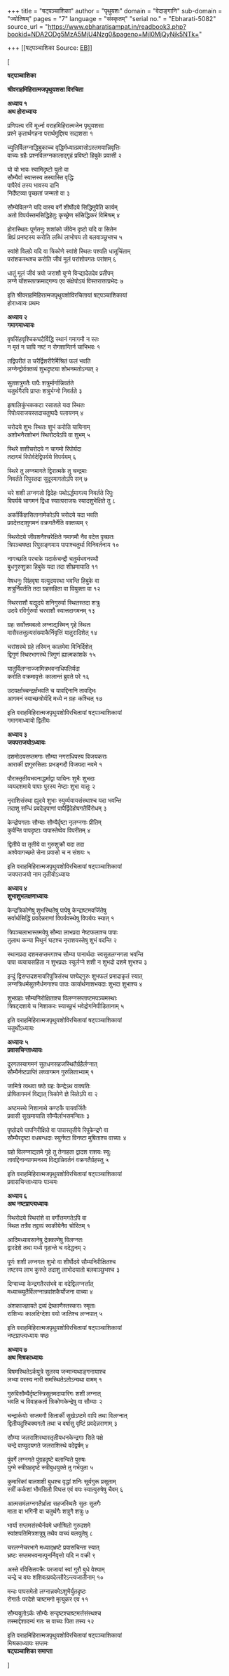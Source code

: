 +++
title = "षट्पञ्चाशिका"
author = "पृथुयशः"
domain = "वेदाङ्गानि"
sub-domain = "ज्योतिषम्"
pages = "7"
language = "संस्कृतम्"
"serial no." = "Ebharati-5082"
source_url = "https://www.ebharatisampat.in/readbook3.php?bookid=NDA2ODg5MzA5MjU4Nzg0&pageno=MjI0MjQyNjk5NTk="

+++
[[षट्पञ्चाशिका	Source: [EB](https://www.ebharatisampat.in/readbook3.php?bookid=NDA2ODg5MzA5MjU4Nzg0&pageno=MjI0MjQyNjk5NTk=)]]

\[

**षट्पञ्चाशिका**

**श्रीवराहमिहिरात्मजपृथुयशसा विरचिता**

**अध्याय १  
अथ होराध्यायः**

प्रणिपत्य रविं मूर्ध्ना वराहमिहिरात्मजेन पृथुयशसा  
प्रश्ने कृतार्थगहना परार्थमुद्दिश्य सद्यशसा १

च्युतिर्विलग्नाद्धिबुकाच्च वृद्धिर्मध्यात्प्रवासोऽस्तमयान्निवृत्तिः  
वाच्यः ग्रहैः प्रश्नविलग्नकालाद्गृहं प्रविष्टो हिबुके प्रवासी २

यो यो भावः स्वामिदृष्टो युतो वा  
सौम्यैर्वा स्यात्तस्य तस्यास्ति वृद्धिः  
पापैरेवं तस्य भावस्य दानि  
निर्देष्टव्या पृच्छतां जन्मतो वा ३

सौम्येविलग्ने यदि वास्य वर्गे शीर्षोदये सिद्धिमुपैति कार्यम्  
अतो विपर्यस्तमसिद्धिहेतुः कृच्छ्रेण संसिद्धिकरं विमिश्रम् ४

होरास्थितः पूर्णतनुः शशांको जीवेन दृष्टो यदि वा सितेन  
क्षिप्रं प्रनष्टस्य करोति लब्धिं लाभोपय तो बलवाञ्छुभश्च ५

स्वांशे विलग्रे यदि वा त्रिकोणे स्वांशे स्थितः पश्यति धातुचिंताम्  
परांशकस्थश्च करोति जीवं मूलं परांशोपगतः परांशम् ६

धातुं मूलं जीवं त्रयो जराशौ युग्मे विन्द्यादेतदेव प्रतीपम्  
लग्ने योंशस्तत्क्रमाद्गण्य एव संक्षेपोऽयं विस्तरात्तत्प्रभेदः ७

इति श्रीवराहमिहिरात्मजपृथुयशोविरचितायां षट्पञ्चाशिकायां  
होराध्यायः प्रथमः  

**अध्याय २  
गमागमाध्यायः**

वृषसिंहवृश्चिकघटैर्विद्धि स्थानं गमागमौ न स्तः  
न मृतं न चापि नष्टं न रोगशान्तिर्न चाभिभवः १

तद्विपरीतं त चरैर्द्विशरीरैर्मिश्रितं फलं भवति  
लग्नेन्द्वोर्वक्तव्यं शुभदृष्ट्या शोभनमतोऽन्यत् २

सुतशत्रुगतैः पापैः शत्रुर्मार्गान्निवर्तते  
चतुर्थगैरपि प्राप्तः शत्रुर्भग्नो निवर्तते ३

झषालिकुंभककटा रसातले यदा स्थितः  
रिपोःपराजयस्तदाचतुष्पदैः पलायनम् ४

चरोदये शुभः स्थितः शुभं करोति यायिनाम्  
अशोभनैरशोभनं स्थिरोदयेऽपि वा शुभम् ५

स्थिरे शशीचरोदये न चागमो रिपोर्यदा  
तदागमं रिपोर्वदेद्विपर्यये विपर्ययम् ६

स्थिरे तु लग्नमागते द्विरात्मके तु चन्द्रमाः  
निवर्तते रिपुस्तदा सुदूरमागतोऽपि सन् ७

चरे शशी लग्नगतो द्विदेहः पथोऽर्द्धमागत्य निवर्तते रिपुः  
विपर्यये चागमनं द्विधा स्यात्पराजयः स्यादशुभेक्षिते तु ८

अर्कार्किज्ञसितानामेकोऽपि चरोदये यदा भवति  
प्रवदेत्तदाशुगमनं वक्रगतैर्नेति वक्तव्यम् ९

स्थिरोदये जीवशनैश्चरेक्षिते गमागमौ नैव वदेत्त पृच्छतः  
त्रिपञ्चषष्ठा रिपुसङ्गमाय पापाश्चतुर्था विनिवर्तनाय १०

नागच्छति परचक्रे यदार्कचन्द्रौ चतुर्थभवनस्थौ  
बुधगुरुशुक्रा हिबुके यदा तदा शीघ्रमायाति ११

मेषधनुः सिंहवृषा यत्युदयस्था भवन्ति हिबुके वा  
शत्रुर्निवर्तति तदा ग्रहसहिता वा वियुक्ता वा १२

स्थिरराशौ यद्युदये शनिगुरुर्वा स्थितस्तदा शत्रुः  
उदये रविर्गुरुर्वा चरराशौ स्यात्तदागमनम् १३

ग्रहः सर्वोत्तमबलो लग्नाद्यस्मिन् गृहे स्थितः  
मासैस्तत्तुल्यसंख्याकैर्निवृत्तिं यातुरादिशेत् १४

चरांशस्थे ग्रहे तस्मिन् कालमेवा विनिर्दिशेत्  
द्विगुणं स्थिरभागस्थे त्रिगुणं ह्यात्मकांशके १५

यातुर्विलग्नाज्जामित्रभवनाधिपतिर्यदा  
करोति वक्रमावृत्तेः कालान्तं ब्रुवते परे १६

उदयर्क्षाच्चन्द्रर्क्षंभवति च यावद्दिनानि तावद्भिः  
आगमनं स्याच्छत्रोर्यदि मध्ये न ग्रहः कश्चित् १७

इति वराहमिहिरात्मजपृथुयशोविरचितायां षट्पञ्चाशिकायां  
गमागमाध्यायो द्वितीयः  

**अध्याय ३  
जयपराजयोऽध्यायः**

दशमोदयसप्तमगाः सौम्या नगराधिपस्य विजयकराः  
आरार्की ज्ञगुरुसिताः प्रभङ्गदौ विजयदा नवमे १

पौरास्तृतीयभवनाद्धर्माद्वा यायिनः शुभैः शुभदाः  
व्ययदशमाये पापाः पुरस्य नेष्टाः शुभा यातुः २

नृराशिसंस्था ह्युदये शुभाः स्युर्व्ययायसंस्थाश्च यदा भवन्ति  
तदाशु सन्धिं प्रवदेन्नृपाणां पापैर्द्विदेहोपगतैर्विरोधम् ३

केन्द्रोपगताः सौम्याः सौम्यैर्दृष्टा नृलग्नगाः प्रीतिम्  
कुर्वन्ति पापदृष्टाः पापास्तेष्वेव विपरीतम् ४

द्वितीये वा तृतीये वा गुरुशुक्रौ यदा तदा  
अश्वेवागच्छते सेना प्रवासो च न संशयः ५

इति वराहमिहिरात्मजपृथुयशोविरचितायां षट्पञ्चाशिकायां  
जयपराजयो नाम तृतीयोऽध्यायः

**अध्याय ४  
शुभाशुभलक्षणाध्यायः**

केन्द्रत्रिकोणेषु शुभस्थितेषु पापेषु केन्द्राष्टमवर्जितेषु  
सर्वार्थसिद्धिं प्रवदेन्नराणां विपर्यवस्थेषु विपर्ययः स्यात् १

त्रिपञ्चलाभास्तमयेषु सौम्या लाभप्रदा नेष्टफलाश्च पापाः  
तुलाथ कन्या मिथुनं घटश्च नृराशयस्तेषु शुभं वदन्ति २

स्थानप्रदा दशमसप्तमगाश्च सौम्या पानार्थदाः स्वसुतलग्नगता भवन्ति  
पापा व्ययायसहिता न शुभप्रदाः स्युर्लग्ने शशी न शुभदो दशमे शुभश्च ३

इन्दुं द्विसप्तदशमायरिपुत्रिसंस्थ पश्येद्गुरुः शुभफलं प्रमादाकृतं स्यात्  
लग्नत्रिधर्मसुतनैर्धनगाश्च पापाः कार्यार्थनाशभयदाः शुभदा शुभाश्च ४

शुभग्रहाः सौम्यनिरोक्षिताश्च विलग्नसप्ताष्टमपञ्चमस्थाः  
त्रिषट्दशाये च निशाकरः स्याच्छुभं भवेद्रोगनिपीडितानाम् ५

इति वराहमिहिरात्मजपृथुयशोविरचितायां षट्पञ्चाशिकायां  
चतुर्थोऽध्यायः

**अध्यायः ५  
प्रवासचिन्ताध्यायः**

दूरगतस्यागमनं सुतधनसहजस्थितैर्ग्रहैर्लग्नात्  
सौम्यैर्नष्टप्राप्तिं लघ्वागमन गुरुलिताभ्याम् १

जामित्रे त्वथवा षष्ठे ग्रहः केन्द्रेऽथ वाक्पतिः  
प्रोषितागमनं विद्यात् त्रिकोणे ज्ञे सितेऽपि वा २

अष्टमस्थे निशानाथे कण्टकै पायवर्जितैः  
प्रवासी सुखमायाति सौम्यैर्लाभसमन्वितः ३

पृष्ठोदये पापनिरीक्षिते वा पापास्तृतीये रिपुकेन्द्रगे वा  
सौम्यैरदृष्टा वधबन्धदाः स्युर्नष्टा विनष्टा मुषिताश्च वाच्याः ४

ग्रहो विलग्नाद्यतमे गृहे तु तेनाहता द्वादश राशयः स्युः  
तावद्दिनान्यागमनस्य विद्यान्निवर्तनं वक्रगतैर्ग्रहस्तु ५

इति वराहमिहिरात्मजपृथुयशोविरचितायां षट्पञ्चाशिकायां  
प्रवासचिन्ताध्यायः पञ्चमः

**अध्याय ६  
अथ नष्टप्राप्त्यध्यायः**

स्थिरोदये स्थिरांशे वा वर्गोत्तमगतेऽपि वा  
स्थित तत्रैव तद्द्रव्यं स्वकीयेनैव चोरितम् १

आदिमध्यावसानेषु द्रेक्काणेषु विलग्नतः  
द्वारदेशे तथा मध्ये गृहान्ते च वदेद्धनम् २

पूर्णः शशी लग्नगतः शुभो वा शीर्षोदये सौम्यनिरीक्षितश्च  
तष्टस्य लाभ कुरुते तदाशु लाभोदयातो बलवाञ्छुभश्च ३

दिग्वाच्या केन्द्रगतैरसंभवे वा वदेद्विलग्नर्त्तात्  
मध्याच्च्युतैर्विलग्नान्नवांशकैर्योजना वाच्या ४

अंशकाज्ज्ञायते द्रव्यं द्रेष्काणैस्तस्कराः स्मृताः  
राशिभ्यः कालदिग्देशा वयो जातिश्च लग्नपात् ५

इति वराहमिहिरात्मजपृथुयशोविरचितायां षट्पञ्चाशिकायां  
नष्टप्राप्त्यध्यायः षष्ठः

**अध्याय ७  
अथ मिश्रकाध्यायः**

विषमस्थितेऽर्कपुत्रे सुतस्य जन्मान्यथाङ्गनायाश्च  
लभ्या वरस्य नारी समस्थितेऽतोऽन्यथा वामम् १

गुरुविसौम्यैर्दृष्टस्त्रिसुतमदायारिगः शशी लग्नात्  
भवति च विवाहकर्ता त्रिकोणकेन्द्रेषु वा सौम्याः २

चन्द्रार्कयोः सप्तमगौ सितार्की सुखेऽष्टमे वापि तथा विलग्नात्  
द्वितीयदुश्चिक्यगतौ तथा च वर्षासु वृष्टिं प्रवदेन्नराणाम् ३

सौम्या जलराशिस्थास्तृतीयधनकेन्द्रगाः सिते पक्षे  
चन्द्रे वाप्युदयगते जलराशिस्थे वदेद्वर्षम् ४

पुंवर्गे लग्नगते पुंग्रहदृष्टे बलान्विते पुरुषः  
युग्मे स्त्रीग्रहदृष्टे स्त्रीबुधयुक्ते तु गर्भयुता ५

कुमारिकां बालशशी बुधश्च वृद्धां शनिः सूर्यगुरू प्रसूताम्  
स्त्रीं कर्कशां भौमसितौ विघत्त एवं वयः स्यात्पुरुषेषु चैवम् ६

आत्मसमंलग्नगतैर्भ्राता सहजस्थितैः सुतः सुतगैः  
माता वा भगिनी वा चतुर्थगैः शत्रुगै शत्रुः ७

भार्या सप्तमसंस्थैर्नवमे धर्माश्रितो गुरुदशमे  
स्वांशपतिमित्रशत्रुषु तथैव वाच्यं बलयुतेषु ८

चरलग्नेचरभागे मध्याद्भ्रष्टे प्रवासचिन्ता स्यात्  
भ्रष्टः सप्तमभवनात्पुनर्निवृत्तो यदि न वक्री ९

अस्ते रविसितवक्रैः परजायां स्वां गुरौ बुधे वेश्याम्  
चन्द्रे च वयः शशिवत्प्रवदेत्सौरेऽन्त्यजातीनाम् १०

मन्दः पापसमेतो लग्नान्नवमेऽशुभैर्युतदृष्टः  
रोगार्तः परदेशे चाष्टमगो मृत्युकर एव ११

सौम्ययुतोऽर्कः सौम्यैः सन्दृष्टश्चाष्टमर्त्तसंस्थश्च  
तस्माद्देशादन्यं गतः स वाच्यः पिता तस्य १२

इति वराहमिहिरात्मजपृथुयशोविरचितायां षट्पञ्चाशिकायां  
मिश्रकाध्यायः सप्तमः  
**षट्पञ्चाशिका समाप्ता**

\]
